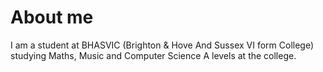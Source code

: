 # About me

I am a student at BHASVIC (Brighton & Hove And Sussex VI form College) studying Maths, Music and Computer Science A levels at the college. 
